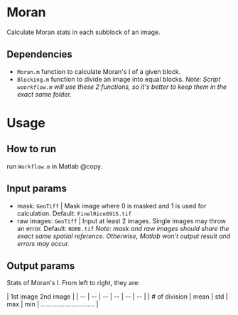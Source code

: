 # Moran
Calculate Moran stats in each subblock of an image.



## Dependencies
- `Moran.m` function to calculate Moran's I of a given block.
- `Blocking.m` function to divide an image into equal blocks.
*Note: Script `woorkflow.m` will use these 2 functions, so it's better to keep them in the exact same folder.*

# Usage
## How to run
run `Workflow.m` in Matlab @copy.
## Input params
- mask: `GeoTiff` | Mask image where 0 is masked and 1 is used for calculation. Default: `FinelRice0915.tif`
- raw images: `GeoTiff` | Input at least 2 images. Single images may throw an error. Default: `NDRE.tif`
*Note: mask and raw images should share the exact same spatial reference. Otherwise, Matlab won't output result and errors may occur.*
## Output params
Stats of Moran's I. From left to right, they are:


|	<td colspan=5>1st image </td> 	2nd image		|
|	-- | -- | -- | -- | -- | -- |
| # of division | mean | std | max | min	|		…………………………		|

